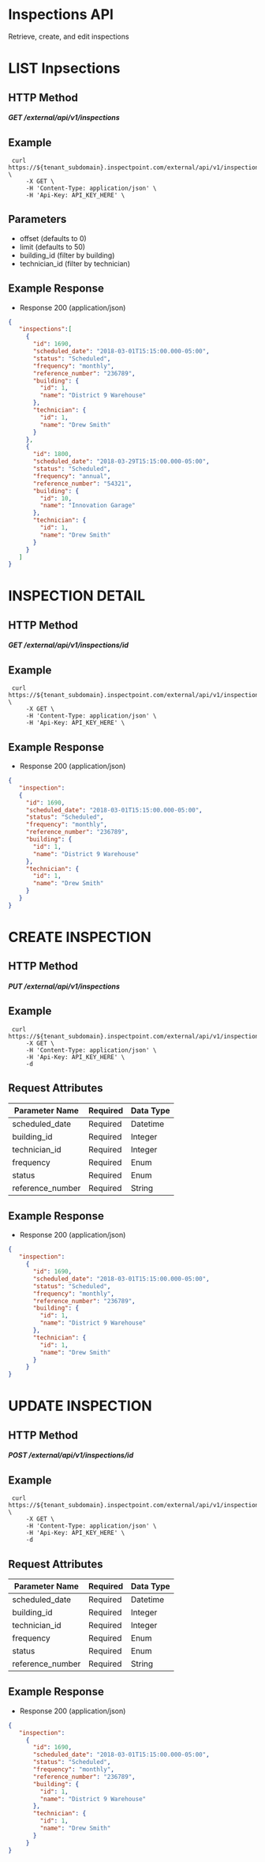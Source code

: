 # Inspections API
Retrieve, create, and edit inspections

# LIST Inpsections
## HTTP Method
##### GET  /external/api/v1/inspections

## Example
```
 curl https://${tenant_subdomain}.inspectpoint.com/external/api/v1/inspections \
     -X GET \
     -H 'Content-Type: application/json' \
     -H 'Api-Key: API_KEY_HERE' \
```

## Parameters
+ offset (defaults to 0)
+ limit  (defaults to 50)
+ building_id (filter by building)
+ technician_id (filter by technician)

## Example Response

+ Response 200 (application/json)
```json
{  
   "inspections":[  
     {
       "id": 1690,
       "scheduled_date": "2018-03-01T15:15:00.000-05:00",
       "status": "Scheduled",
       "frequency": "monthly",
       "reference_number": "236789",
       "building": {
         "id": 1,
         "name": "District 9 Warehouse"
       },
       "technician": {
         "id": 1,
         "name": "Drew Smith"
       }
     },
     {
       "id": 1800,
       "scheduled_date": "2018-03-29T15:15:00.000-05:00",
       "status": "Scheduled",
       "frequency": "annual",
       "reference_number": "54321",
       "building": {
         "id": 10,
         "name": "Innovation Garage"
       },
       "technician": {
         "id": 1,
         "name": "Drew Smith"
       }
     }
   ]
}
```
# INSPECTION DETAIL
## HTTP Method
##### GET  /external/api/v1/inspections/id

## Example
```
 curl https://${tenant_subdomain}.inspectpoint.com/external/api/v1/inspections/${inspection_id} \
     -X GET \
     -H 'Content-Type: application/json' \
     -H 'Api-Key: API_KEY_HERE' \
```

## Example Response

+ Response 200 (application/json)
```json
{  
   "inspection":
   {
     "id": 1690,
     "scheduled_date": "2018-03-01T15:15:00.000-05:00",
     "status": "Scheduled",
     "frequency": "monthly",
     "reference_number": "236789",
     "building": {
       "id": 1,
       "name": "District 9 Warehouse"
     },
     "technician": {
       "id": 1,
       "name": "Drew Smith"
     }
   }
}
```

# CREATE INSPECTION
## HTTP Method
##### PUT  /external/api/v1/inspections

## Example
```
 curl https://${tenant_subdomain}.inspectpoint.com/external/api/v1/inspections\
     -X GET \
     -H 'Content-Type: application/json' \
     -H 'Api-Key: API_KEY_HERE' \
     -d
```

## Request Attributes

Parameter Name | Required | Data Type
-------------- | -------------- | --------------
scheduled_date | Required | Datetime
building_id | Required | Integer
technician_id | Required | Integer
frequency | Required | Enum
status | Required | Enum
reference_number | Required | String

## Example Response

+ Response 200 (application/json)
```json
{  
   "inspection":
     {
       "id": 1690,
       "scheduled_date": "2018-03-01T15:15:00.000-05:00",
       "status": "Scheduled",
       "frequency": "monthly",
       "reference_number": "236789",
       "building": {
         "id": 1,
         "name": "District 9 Warehouse"
       },
       "technician": {
         "id": 1,
         "name": "Drew Smith"
       }
     }  
}
```

# UPDATE INSPECTION
## HTTP Method
##### POST  /external/api/v1/inspections/id

## Example
```
 curl https://${tenant_subdomain}.inspectpoint.com/external/api/v1/inspections/${inspection_id} \
     -X GET \
     -H 'Content-Type: application/json' \
     -H 'Api-Key: API_KEY_HERE' \
     -d
```

## Request Attributes
Parameter Name | Required | Data Type
-------------- | -------------- | --------------
scheduled_date | Required | Datetime
building_id | Required | Integer
technician_id | Required | Integer
frequency | Required | Enum
status | Required | Enum
reference_number | Required | String

## Example Response

+ Response 200 (application/json)
```json
{  
   "inspection":
     {
       "id": 1690,
       "scheduled_date": "2018-03-01T15:15:00.000-05:00",
       "status": "Scheduled",
       "frequency": "monthly",
       "reference_number": "236789",
       "building": {
         "id": 1,
         "name": "District 9 Warehouse"
       },
       "technician": {
         "id": 1,
         "name": "Drew Smith"
       }
     }
}
```
